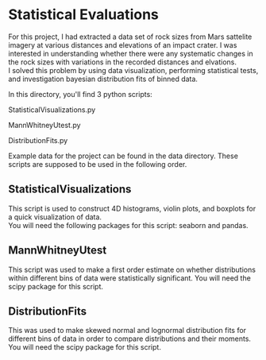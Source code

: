 # Statistical Evaluations

For this project, I had extracted a data set of rock sizes from Mars sattelite imagery at various distances and elevations of an impact crater. 
I was interested in understanding whether there were any systematic changes in the rock sizes with variations in the recorded distances and elvations.  
I solved this problem by using data visualization, performing statistical tests, and investigation bayesian distribution fits of binned data.  

In this directory, you'll find 3 python scripts: 

StatisticalVisualizations.py

MannWhitneyUtest.py

DistributionFits.py

Example data for the project can be found in the data directory.
These scripts are supposed to be used in the following order.


## StatisticalVisualizations

This script is used to construct 4D histograms, violin plots, and boxplots for a quick visualization of data.  
You will need the following packages for this script: seaborn and pandas. 


## MannWhitneyUtest

This script was used to make a first order estimate on whether distributions within different bins of data were statistically significant. 
You will need the scipy package for this script. 

## DistributionFits

This was used to make skewed normal and lognormal distribution fits for different bins of data in order to compare distributions and their moments.
You will need the scipy package for this script.
